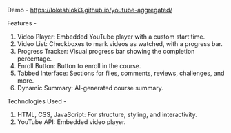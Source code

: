 Demo - https://lokeshloki3.github.io/youtube-aggregated/

Features -
1) Video Player: Embedded YouTube player with a custom start time.
2) Video List: Checkboxes to mark videos as watched, with a progress bar.
3) Progress Tracker: Visual progress bar showing the completion percentage.
4) Enroll Button: Button to enroll in the course.
5) Tabbed Interface: Sections for files, comments, reviews, challenges, and more.
6) Dynamic Summary: AI-generated course summary.

Technologies Used -
1) HTML, CSS, JavaScript: For structure, styling, and interactivity.
2) YouTube API: Embedded video player.
